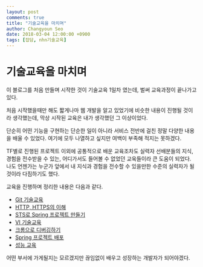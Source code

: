 ```yaml
---
layout: post
comments: true
title: "기술교육을 마치며"
author: Changyoun Seo
date: 2018-03-04 12:00:00 +0900
tags: [잡담, nhn기술교육]
---
```


# 기술교육을 마치며
이 블로그를 처음 만들며 시작한 것이 기술교육 1일차 였는데, 벌써 교육과정이 끝나가고 있다.

처음 시작했을때만 해도 짧게나마 웹 개발을 알고 있었기에 비슷한 내용이 진행될 것이라 생각했는데, 막상 시작된 교육은 내가 생각했던 그 이상이었다.

단순히 어떤 기능을 구현하는 단순한 일이 아니라 서비스 전반에 걸친 정말 다양한 내용을 배울 수 있었다. 여기에 모두 나열하고 싶지만 여백이 부족해 적지는 못하겠다.

TF별로 진행된 프로젝트 이외에 공통적으로 배운 교육조차도 실력자 선배분들의 지식, 경험을 전수받을 수 있는, 어디가서도 들어볼 수 없었던 교육들이라 큰 도움이 되었다. 나도 언젠가는 누군가 앞에서 내 지식과 경험을 전수할 수 있을만한 수준의 실력자가 될 것이라 다짐하기도 했다.

교육을 진행하며 정리한 내용은 다음과 같다.
- [Git 기술교육](https://cyseo.github.io/2018-01-15/Git-Git-%EA%B8%B0%EC%88%A0%EA%B5%90%EC%9C%A1)
- [HTTP, HTTPS의 이해](https://cyseo.github.io/2018-01-16/HTTP-HTTP-HTTPS)
- [STS로 Spring 프로젝트 만들기](https://cyseo.github.io/2018-01-17/Spring-STS%EB%A1%9C-%ED%94%84%EB%A1%9C%EC%A0%9D%ED%8A%B8-%EB%A7%8C%EB%93%A4%EA%B8%B0)
- [VI 기술교육](https://cyseo.github.io/2018-01-17/VI-VI-%EA%B8%B0%EC%88%A0%EA%B5%90%EC%9C%A1)
- [크롬으로 디버깅하기](https://cyseo.github.io/2018-01-18/Js-%ED%81%AC%EB%A1%AC%EC%9C%BC%EB%A1%9C-%EB%94%94%EB%B2%84%EA%B9%85%ED%95%98%EA%B8%B0)
- [Spring 프로젝트 배포](https://cyseo.github.io/2018-01-23/Spring-Spring-%ED%94%84%EB%A1%9C%EC%A0%9D%ED%8A%B8-%EB%B0%B0%ED%8F%AC)
- [성능 교육](https://cyseo.github.io/2018-02-27/%EC%84%B1%EB%8A%A5-%EA%B5%90%EC%9C%A1)

어떤 부서에 가게될지는 모르겠지만 끊임없이 배우고 성장하는 개발자가 되어야겠다.